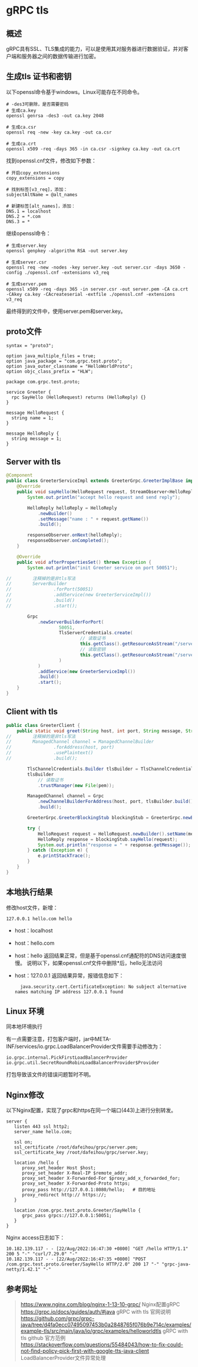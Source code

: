 # gRPC tls

## 概述

gRPC具有SSL、TLS集成的能力，可以是使用其对服务器进行数据验证，并对客户端和服务器之间的数据传输进行加密。

## 生成tls 证书和密钥

以下openssl命令基于windows。Linux可能存在不同命令。

```shell
# -des3可删除，是否需要密码
# 生成ca.key
openssl genrsa -des3 -out ca.key 2048

# 生成ca.csr
openssl req -new -key ca.key -out ca.csr

# 生成ca.crt
openssl x509 -req -days 365 -in ca.csr -signkey ca.key -out ca.crt
```

找到openssl.cnf文件，修改如下参数：

```shell
# 开启copy_extensions
copy_extensions = copy

# 找到标签[v3_req]，添加：
subjectAltName = @alt_names

# 新建标签[alt_names]，添加：
DNS.1 = localhost
DNS.2 = *.com
DNS.3 = *
```

继续openssl命令：

```shell
# 生成server.key
openssl genpkey -algorithm RSA -out server.key

# 生成server.csr
openssl req -new -nodes -key server.key -out server.csr -days 3650 -config ./openssl.cnf -extensions v3_req

# 生成server.pem
openssl x509 -req -days 365 -in server.csr -out server.pem -CA ca.crt -CAkey ca.key -CAcreateserial -extfile ./openssl.cnf -extensions v3_req
```

最终得到的文件中，使用server.pem和server.key。

## proto文件

```shell
syntax = "proto3";

option java_multiple_files = true;
option java_package = "com.grpc.test.proto";
option java_outer_classname = "HelloWorldProto";
option objc_class_prefix = "HLW";

package com.grpc.test.proto;

service Greeter {
  rpc SayHello (HelloRequest) returns (HelloReply) {}
}

message HelloRequest {
  string name = 1;
}

message HelloReply {
  string message = 1;
}
```

## Server with tls

```java
@Component
public class GreeterServiceImpl extends GreeterGrpc.GreeterImplBase implements InitializingBean {
    @Override
    public void sayHello(HelloRequest request, StreamObserver<HelloReply> responseObserver) {
        System.out.println("accept hello request and send reply");

        HelloReply helloReply = HelloReply
            .newBuilder()
            .setMessage("name : " + request.getName())
            .build();

        responseObserver.onNext(helloReply);
        responseObserver.onCompleted();
    }

    @Override
    public void afterPropertiesSet() throws Exception {
        System.out.println("init Greeter service on port 50051");

//        注释掉的是非tls写法
//        ServerBuilder
//                .forPort(50051)
//                .addService(new GreeterServiceImpl())
//                .build()
//                .start();

        Grpc
            .newServerBuilderForPort(
                    50051,
                    TlsServerCredentials.create(
                            // 读取证书
                            this.getClass().getResourceAsStream("/server.pem"),
                            // 读取密钥
                            this.getClass().getResourceAsStream("/server.key")
                    )
            )
            .addService(new GreeterServiceImpl())
            .build()
            .start();
    }
}
```

## Client with tls

```java
public class GreeterClient {
    public static void greet(String host, int port, String message, String pem) throws IOException {
//        注释掉的是非tls写法
//        ManagedChannel channel = ManagedChannelBuilder
//                .forAddress(host, port)
//                .usePlaintext()
//                .build();

        TlsChannelCredentials.Builder tlsBuilder = TlsChannelCredentials.newBuilder();
        tlsBuilder
            // 读取证书
            .trustManager(new File(pem));

        ManagedChannel channel = Grpc
            .newChannelBuilderForAddress(host, port, tlsBuilder.build())
            .build();

        GreeterGrpc.GreeterBlockingStub blockingStub = GreeterGrpc.newBlockingStub(channel);

        try {
            HelloRequest request = HelloRequest.newBuilder().setName(message).build();
            HelloReply response = blockingStub.sayHello(request);
            System.out.println("response = " + response.getMessage());
        } catch (Exception e) {
            e.printStackTrace();
        }
    }
}
```

## 本地执行结果

修改host文件，新增：

```shell
127.0.0.1 hello.com hello
```

- host：localhost
- host：hello.com
- host：hello
  返回结果正常，但是基于openssl.cnf通配符的DNS访问速度很慢。
  说明以下，如果openssl.cnf文件中删除*后，hello无法访问
- host：127.0.0.1
  返回结果异常，报错信息如下：

  ```shell
    java.security.cert.CertificateException: No subject alternative names matching IP address 127.0.0.1 found
  ```

## Linux 环境

同本地环境执行

有一点需要注意，打包客户端时，jar中META-INF/services/io.grpc.LoadBalancerProvider文件需要手动修改为：

```shell
io.grpc.internal.PickFirstLoadBalancerProvider
io.grpc.util.SecretRoundRobinLoadBalancerProvider$Provider
```

打包导致该文件的错误问题暂时不明。

## Nginx修改

以下Nginx配置，实现了grpc和https在同一个端口(443)上进行分别转发。

```shell
server {
   listen 443 ssl http2;
   server_name hello.com;

   ssl on;
   ssl_certificate /root/dafeihou/grpc/server.pem;
   ssl_certificate_key /root/dafeihou/grpc/server.key;

   location /hello {
      proxy_set_header Host $host;
      proxy_set_header X-Real-IP $remote_addr;
      proxy_set_header X-Forwarded-For $proxy_add_x_forwarded_for;
      proxy_set_header X-Forwarded-Proto https;
      proxy_pass http://127.0.0.1:8080/hello;   # 目的地址
      proxy_redirect http:// https://;
   }

   location /com.grpc.test.proto.Greeter/SayHello {
      grpc_pass grpcs://127.0.0.1:50051;
   }
}
```

Nginx access日志如下：

```shell
10.182.139.117 - - [22/Aug/2022:16:47:30 +0800] "GET /hello HTTP/1.1" 200 5 "-" "curl/7.29.0" "-"
10.182.139.117 - - [22/Aug/2022:16:47:35 +0800] "POST /com.grpc.test.proto.Greeter/SayHello HTTP/2.0" 200 17 "-" "grpc-java-netty/1.42.1" "-"
```

## 参考网址

> <https://www.nginx.com/blog/nginx-1-13-10-grpc/> Nginx配置gRPC
> <https://grpc.io/docs/guides/auth/#java> gRPC with tls 官网说明
> <https://github.com/grpc/grpc-java/tree/d4fa0ecc07495097453b0a2848765f076b9e714c/examples/example-tls/src/main/java/io/grpc/examples/helloworldtls> gRPC with tls github 官方范例
> <https://stackoverflow.com/questions/55484043/how-to-fix-could-not-find-policy-pick-first-with-google-tts-java-client> LoadBalancerProvider文件异常处理
